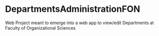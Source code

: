 DepartmentsAdministrationFON
============================

Web Project meant to emerge into a web app to view/edit Departments at Faculty of Organizational Sciences
